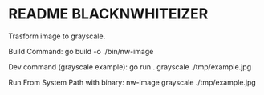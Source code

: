 # README BLACKNWHITEIZER

Trasform image to grayscale.

Build Command:
go build -o ./bin/nw-image

Dev command (grayscale example):
go run . grayscale ./tmp/example.jpg

Run From System Path with binary:
nw-image grayscale ./tmp/example.jpg
